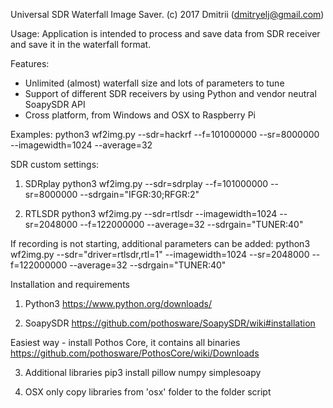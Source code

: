 Universal SDR Waterfall Image Saver.
(c) 2017 Dmitrii (dmitryelj@gmail.com)

Usage:
Application is intended to process and save data from SDR receiver and save it in the waterfall format.

Features:
- Unlimited (almost) waterfall size and lots of parameters to tune
- Support of different SDR receivers by using Python and vendor neutral SoapySDR API
- Cross platform, from Windows and OSX to Raspberry Pi

Examples:
python3 wf2img.py --sdr=hackrf --f=101000000 --sr=8000000 --imagewidth=1024 --average=32

SDR custom settings:
1) SDRplay
python3 wf2img.py --sdr=sdrplay --f=101000000 --sr=8000000 --sdrgain="IFGR:30;RFGR:2"

2) RTLSDR
python3 wf2img.py --sdr=rtlsdr --imagewidth=1024 --sr=2048000 --f=122000000 --average=32 --sdrgain="TUNER:40"

If recording is not starting, additional parameters can be added:
python3 wf2img.py --sdr="driver=rtlsdr,rtl=1" --imagewidth=1024 --sr=2048000 --f=122000000 --average=32 --sdrgain="TUNER:40"

Installation and requirements

1) Python3
https://www.python.org/downloads/

2) SoapySDR
https://github.com/pothosware/SoapySDR/wiki#installation

Easiest way - install Pothos Core, it contains all binaries
https://github.com/pothosware/PothosCore/wiki/Downloads

3) Additional libraries
pip3 install pillow numpy simplesoapy

4) OSX only
copy libraries from 'osx' folder to the folder script

